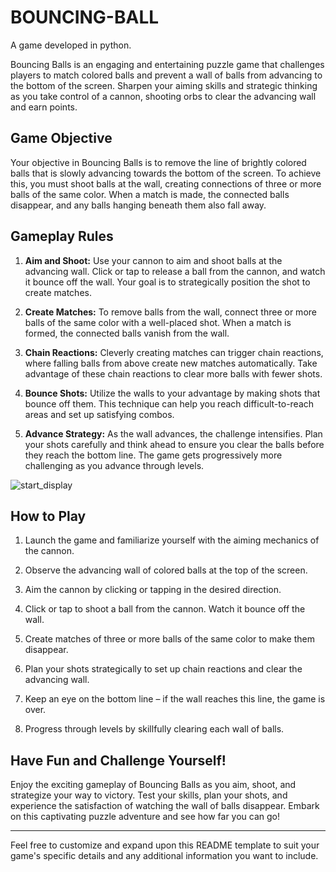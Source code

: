 # BOUNCING-BALL
A game developed in python.

Bouncing Balls is an engaging and entertaining puzzle game that challenges players to match colored balls and prevent a wall of balls from advancing to the bottom of the screen. Sharpen your aiming skills and strategic thinking as you take control of a cannon, shooting orbs to clear the advancing wall and earn points.

## Game Objective

Your objective in Bouncing Balls is to remove the line of brightly colored balls that is slowly advancing towards the bottom of the screen. To achieve this, you must shoot balls at the wall, creating connections of three or more balls of the same color. When a match is made, the connected balls disappear, and any balls hanging beneath them also fall away.

## Gameplay Rules

1. **Aim and Shoot:** Use your cannon to aim and shoot balls at the advancing wall. Click or tap to release a ball from the cannon, and watch it bounce off the wall. Your goal is to strategically position the shot to create matches.

2. **Create Matches:** To remove balls from the wall, connect three or more balls of the same color with a well-placed shot. When a match is formed, the connected balls vanish from the wall.

3. **Chain Reactions:** Cleverly creating matches can trigger chain reactions, where falling balls from above create new matches automatically. Take advantage of these chain reactions to clear more balls with fewer shots.

4. **Bounce Shots:** Utilize the walls to your advantage by making shots that bounce off them. This technique can help you reach difficult-to-reach areas and set up satisfying combos.

5. **Advance Strategy:** As the wall advances, the challenge intensifies. Plan your shots carefully and think ahead to ensure you clear the balls before they reach the bottom line. The game gets progressively more challenging as you advance through levels.

![start_display](https://github.com/Girija587/BOUNCING-BALL/assets/125687551/03e90d99-61c0-4cd5-8df8-72a57ad0a6c3)

## How to Play

1. Launch the game and familiarize yourself with the aiming mechanics of the cannon.

2. Observe the advancing wall of colored balls at the top of the screen.

3. Aim the cannon by clicking or tapping in the desired direction.

4. Click or tap to shoot a ball from the cannon. Watch it bounce off the wall.

5. Create matches of three or more balls of the same color to make them disappear.

6. Plan your shots strategically to set up chain reactions and clear the advancing wall.

7. Keep an eye on the bottom line – if the wall reaches this line, the game is over.

8. Progress through levels by skillfully clearing each wall of balls.

## Have Fun and Challenge Yourself!

Enjoy the exciting gameplay of Bouncing Balls as you aim, shoot, and strategize your way to victory. Test your skills, plan your shots, and experience the satisfaction of watching the wall of balls disappear. Embark on this captivating puzzle adventure and see how far you can go!

---

Feel free to customize and expand upon this README template to suit your game's specific details and any additional information you want to include.
